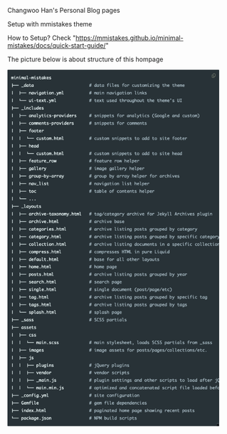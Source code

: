 Changwoo Han's Personal Blog pages


Setup with mmistakes theme

How to Setup?
Check "https://mmistakes.github.io/minimal-mistakes/docs/quick-start-guide/"

The picture below is about structure of this hompage



<img width="476" alt="screenshot" src="screenshot.png">

